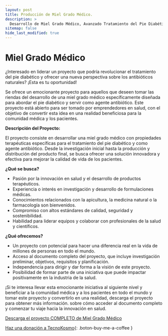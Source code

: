 ```yaml
---
layout: post
title: Producción de Miel Grado Médico.
description: >
  Desarrollo de Miel Grado Médico, Avanzado Tratamiento del Pie Diabético y Antibioterapia.
sitemap: false
hide_last_modified: true
---
```


# Miel Grado Médico 

¿Interesado en liderar un proyecto que podría revolucionar el tratamiento del pie diabético y ofrecer una nueva perspectiva sobre los antibióticos naturales? ¡Esta es tu oportunidad!

Se ofrece un emocionante proyecto para aquellos que deseen tomar las riendas del desarrollo de una miel grado médico específicamente diseñada para abordar el pie diabético y servir como agente antibiótico. Este proyecto está abierto para ser tomado por emprendedores en salud, con el objetivo de convertir esta idea en una realidad beneficiosa para la comunidad médica y los pacientes.

**Descripción del Proyecto:**

El proyecto consiste en desarrollar una miel grado médico con propiedades terapéuticas específicas para el tratamiento del pie diabético y como agente antibiótico. Desde la investigación inicial hasta la producción y distribución del producto final, se busca ofrecer una solución innovadora y efectiva para mejorar la calidad de vida de los pacientes.

**¿Qué se busca?**

- Pasión por la innovación en salud y el desarrollo de productos terapéuticos.
- Experiencia o interés en investigación y desarrollo de formulaciones médicas.
- Conocimientos relacionados con la apicultura, la medicina natural o la farmacología son bienvenidos.
- Compromiso con altos estándares de calidad, seguridad y sostenibilidad.
- Habilidad para liderar equipos y colaborar con profesionales de la salud y científicos.

**¿Qué ofrecemos?**

- Un proyecto con potencial para hacer una diferencia real en la vida de millones de personas en todo el mundo.
- Acceso al documento completo del proyecto, que incluye investigación preliminar, objetivos, requisitos y planificación.
- Independencia para dirigir y dar forma a la visión de este proyecto.
- Posibilidad de formar parte de una iniciativa que puede impactar positivamente en la industria de la salud.

¡Si te interesa llevar esta emocionante iniciativa al siguiente nivel y beneficiar a la comunidad médica y a los pacientes en todo el mundo y tomar este proyecto y convertirlo en una realidad, descarga el proyecto para obtener más información. sobre cómo acceder al documento completo y comenzar tu viaje hacia la innovación en salud.

[Descarga el proyecto COMPLETO de Miel Grado Médico ](https://www.dropbox.com/scl/fo/6x2i2ahyp3tqv5vqozkjq/h?rlkey=adcvriwk4n8it65s0xwxxqvxv&dl=0)

[Haz una donación a TecnoKosmo](https://www.buymeacoffee.com/nain.taleb){: .boton-buy-me-a-coffee }

<object data="../mielGradoMedico.pdf" width="100%" height="600" type='application/pdf'></object>
